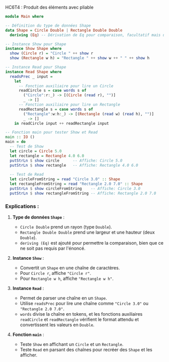 HC6T4 : Produit des éléments avec pliable

```haskell
module Main where

-- Définition du type de données Shape
data Shape = Circle Double | Rectangle Double Double
  deriving (Eq) -- Dérivation de Eq pour comparaison, facultatif mais utile

-- Instance Show pour Shape
instance Show Shape where
  show (Circle r) = "Circle " ++ show r
  show (Rectangle w h) = "Rectangle " ++ show w ++ " " ++ show h

-- Instance Read pour Shape
instance Read Shape where
  readsPrec _ input = 
    let 
      -- Fonction auxiliaire pour lire un Circle
      readCircle s = case words s of
        ("Circle":r:_) -> [(Circle (read r), "")]
        _ -> []
      -- Fonction auxiliaire pour lire un Rectangle
      readRectangle s = case words s of
        ("Rectangle":w:h:_) -> [(Rectangle (read w) (read h), "")]
        _ -> []
    in readCircle input ++ readRectangle input

-- Fonction main pour tester Show et Read
main :: IO ()
main = do
  -- Test de Show
  let circle = Circle 5.0
  let rectangle = Rectangle 4.0 6.0
  putStrLn $ show circle      -- Affiche: Circle 5.0
  putStrLn $ show rectangle   -- Affiche: Rectangle 4.0 6.0
  
  -- Test de Read
  let circleFromString = read "Circle 3.0" :: Shape
  let rectangleFromString = read "Rectangle 2.0 7.0" :: Shape
  putStrLn $ show circleFromString    -- Affiche: Circle 3.0
  putStrLn $ show rectangleFromString -- Affiche: Rectangle 2.0 7.0
```

### Explications :
1. **Type de données `Shape`** :
   - `Circle Double` prend un rayon (type `Double`).
   - `Rectangle Double Double` prend une largeur et une hauteur (deux `Double`).
   - `deriving (Eq)` est ajouté pour permettre la comparaison, bien que ce ne soit pas requis par l'énoncé.

2. **Instance `Show`** :
   - Convertit un `Shape` en une chaîne de caractères.
   - Pour `Circle r`, affiche `"Circle r"`.
   - Pour `Rectangle w h`, affiche `"Rectangle w h"`.

3. **Instance `Read`** :
   - Permet de parser une chaîne en un `Shape`.
   - Utilise `readsPrec` pour lire une chaîne comme `"Circle 3.0"` ou `"Rectangle 2.0 7.0"`.
   - `words` divise la chaîne en tokens, et les fonctions auxiliaires `readCircle` et `readRectangle` vérifient le format attendu et convertissent les valeurs en `Double`.

4. **Fonction `main`** :
   - Teste `Show` en affichant un `Circle` et un `Rectangle`.
   - Teste `Read` en parsant des chaînes pour recréer des `Shape` et les afficher.

